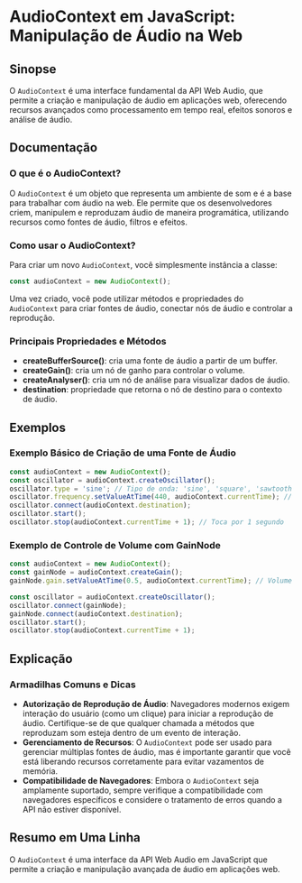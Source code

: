 <!--
Meta Description: # AudioContext em JavaScript: Manipulação de Áudio na Web ## Sinopse O `AudioContext` é uma interface fundamental da API Web Audio, que permite a cria...
Meta Keywords: audiocontext, áudio, oscillator, que, para
-->

# AudioContext em JavaScript: Manipulação de Áudio na Web

## Sinopse
O `AudioContext` é uma interface fundamental da API Web Audio, que permite a criação e manipulação de áudio em aplicações web, oferecendo recursos avançados como processamento em tempo real, efeitos sonoros e análise de áudio.

## Documentação
### O que é o AudioContext?
O `AudioContext` é um objeto que representa um ambiente de som e é a base para trabalhar com áudio na web. Ele permite que os desenvolvedores criem, manipulem e reproduzam áudio de maneira programática, utilizando recursos como fontes de áudio, filtros e efeitos.

### Como usar o AudioContext?
Para criar um novo `AudioContext`, você simplesmente instância a classe:

```javascript
const audioContext = new AudioContext();
```

Uma vez criado, você pode utilizar métodos e propriedades do `AudioContext` para criar fontes de áudio, conectar nós de áudio e controlar a reprodução.

### Principais Propriedades e Métodos
- **createBufferSource()**: cria uma fonte de áudio a partir de um buffer.
- **createGain()**: cria um nó de ganho para controlar o volume.
- **createAnalyser()**: cria um nó de análise para visualizar dados de áudio.
- **destination**: propriedade que retorna o nó de destino para o contexto de áudio.

## Exemplos
### Exemplo Básico de Criação de uma Fonte de Áudio
```javascript
const audioContext = new AudioContext();
const oscillator = audioContext.createOscillator();
oscillator.type = 'sine'; // Tipo de onda: 'sine', 'square', 'sawtooth', 'triangle'
oscillator.frequency.setValueAtTime(440, audioContext.currentTime); // A4
oscillator.connect(audioContext.destination);
oscillator.start();
oscillator.stop(audioContext.currentTime + 1); // Toca por 1 segundo
```

### Exemplo de Controle de Volume com GainNode
```javascript
const audioContext = new AudioContext();
const gainNode = audioContext.createGain();
gainNode.gain.setValueAtTime(0.5, audioContext.currentTime); // Volume a 50%

const oscillator = audioContext.createOscillator();
oscillator.connect(gainNode);
gainNode.connect(audioContext.destination);
oscillator.start();
oscillator.stop(audioContext.currentTime + 1);
```

## Explicação
### Armadilhas Comuns e Dicas
- **Autorização de Reprodução de Áudio**: Navegadores modernos exigem interação do usuário (como um clique) para iniciar a reprodução de áudio. Certifique-se de que qualquer chamada a métodos que reproduzam som esteja dentro de um evento de interação.
- **Gerenciamento de Recursos**: O `AudioContext` pode ser usado para gerenciar múltiplas fontes de áudio, mas é importante garantir que você está liberando recursos corretamente para evitar vazamentos de memória.
- **Compatibilidade de Navegadores**: Embora o `AudioContext` seja amplamente suportado, sempre verifique a compatibilidade com navegadores específicos e considere o tratamento de erros quando a API não estiver disponível.

## Resumo em Uma Linha
O `AudioContext` é uma interface da API Web Audio em JavaScript que permite a criação e manipulação avançada de áudio em aplicações web.